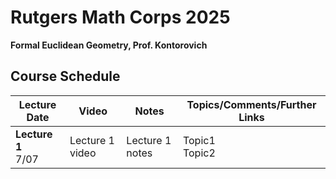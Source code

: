 # Rutgers Math Corps 2025
**Formal Euclidean Geometry, Prof. Kontorovich**

## Course Schedule

| Lecture Date | Video | Notes | Topics/Comments/Further Links |
|---------|-------|-------|-------------------------------|
| **Lecture 1**<br>7/07 | Lecture 1 video <!-- <a href="https://youtu.be/I2zaPoj3G50" target="_blank"> <img src="https://img.youtube.com/vi/I2zaPoj3G50/maxresdefault.jpg" width="300">  --> </a> | Lecture 1 notes <!-- [Lecture 1 Notes](https://youtu.be/I2zaPoj3G50) --> | Topic1 <br> Topic2 |

